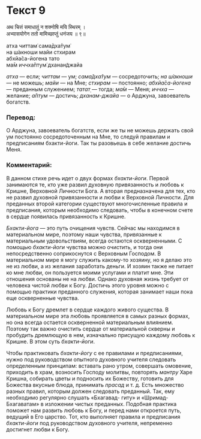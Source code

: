 # Текст 9

अथ चित्तं समाधातुं न शक्नोषि मयि स्थिरम् ।  
अभ्यासयोगेन ततो मामिच्छाप्तुं धनंजय ॥ ९॥

атха читтам̇ сама̄дха̄тум̇  
на ш́акноши майи стхирам  
абхйа̄са-йогена тато  
ма̄м иччха̄птум̇ дханан̃джайа

_атха_ — если; _читтам_ — ум; _сама̄дха̄тум_ — сосредоточить; _на ш́акноши_ — не можешь; _майи_ — на Мне; _стхирам_ — постоянно; _абхйа̄са-йогена_ — преданным служением; _татат̣_ — тогда; _ма̄м_ — Меня; _иччха_ — желание; _а̄птум_ — достичь; _дханам-джайа_ — о Арджуна, завоеватель богатств.

### Перевод:

О Арджуна, завоеватель богатств, если же ты не можешь держать свой ум постоянно сосредоточенным на Мне, то следуй правилам и предписаниям бхакти-йоги. Так ты разовьешь в себе желание достичь Меня.

### Комментарий:

В данном стихе речь идет о двух формах _бхакти-йоги_. Первой занимаются те, кто уже развил духовную привязанность и любовь к Кришне, Верховной Личности Бога. А вторая предназначена для тех, кто не развил духовной привязанности и любви к Верховной Личности. Для преданных второй категории существуют многочисленные правила и предписания, которым необходимо следовать, чтобы в конечном счете в сердце появилась привязанность к Кришне.

_Бхакти-йога_ — это путь очищения чувств. Сейчас мы находимся в материальном мире, поэтому наши чувства, привязанные к материальным удовольствиям, всегда остаются оскверненными. С помощью _бхакти-йоги_ чувства можно очистить, и тогда они непосредственно соприкоснутся с Верховным Господом. В материальном мире я могу служить какому-то хозяину, но я делаю это не из любви, а из желания заработать деньги. И хозяин также не питает ко мне любви, он пользуется моими услугами и платит мне. Эти отношения основаны не на любви. Однако духовная жизнь требует от человека чистой любви к Богу. Достичь этого уровня можно с помощью практики преданного служения, которая занимает наши пока еще оскверненные чувства.

Любовь к Богу дремлет в сердце каждого живого существа. В материальном мире эта любовь проявляется в самых разных формах, но она всегда остается оскверненной материальным влиянием. Поэтому так важно очистить сердце от материальной скверны и пробудить дремлющую в нем, изначально присущую каждому любовь к Кришне. В этом суть _бхакти-йоги_.

Чтобы практиковать _бхакти-йогу_ с ее правилами и предписаниями, нужно под руководством опытного духовного учителя следовать определенным принципам: вставать рано утром, совершать омовение, приходить в храм, возносить Господу молитвы, повторять _мантру_ Харе Кришна, собирать цветы и подносить их Божеству, готовить для Божества вкусные блюда, принимать _прасад_ и т. д. Есть множество разных правил, которым должен следовать преданный. Так, ему необходимо регулярно слушать «Бхагавад- гиту» и «Шримад-Бхагаватам» в изложении чистых преданных. Подобная практика поможет нам развить любовь к Богу, и перед нами откроется путь, ведущий в Его царство. Тот, кто выполняет правила и предписания _бхакти-йоги_ под руководством духовного учителя, непременно достигнет любви к Богу.